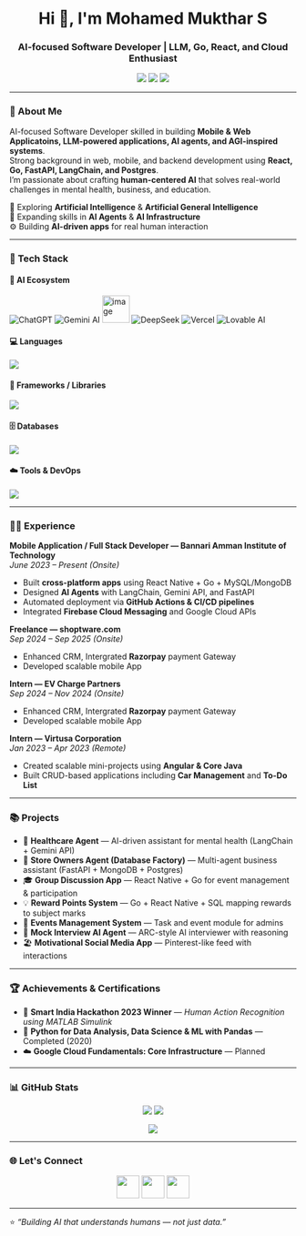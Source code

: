 <h1 align="center">Hi 👋, I'm Mohamed Mukthar S</h1>
<h3 align="center">AI-focused Software Developer | LLM, Go, React, and Cloud Enthusiast</h3>

<p align="center">
  <a href="mailto:mohamedmukthar50@gmail.com"><img src="https://img.shields.io/badge/-mohamedmukthar50@gmail.com-c14438?style=flat&logo=Gmail&logoColor=white"></a>
  <a href="https://github.com/MUKTHARS"><img src="https://img.shields.io/github/followers/MUKTHARS?label=Follow&style=social"></a>
  <a href="https://www.linkedin.com/in/mohamed-mukthar-s-001a051bb/"><img src="https://img.shields.io/badge/-Mohamed%20Mukthar%20S-blue?style=flat&logo=Linkedin&logoColor=white"></a>
</p>

---

### 🧠 About Me
AI-focused Software Developer skilled in building **Mobile & Web Applicatoins, LLM-powered applications, AI agents, and AGI-inspired systems**.  
Strong background in web, mobile, and backend development using **React, Go, FastAPI, LangChain, and Postgres**.  
I’m passionate about crafting **human-centered AI** that solves real-world challenges in mental health, business, and education.  

💬 Exploring **Artificial Intelligence** & **Artificial General Intelligence**  
🌱 Expanding skills in **AI Agents** & **AI Infrastructure**  
⚙️ Building **AI-driven apps** for real human interaction  

---

### 🚀 Tech Stack

#### 🧠 AI Ecosystem
<p align="left">
  <img src="https://img.icons8.com/color/48/000000/chatgpt" alt="ChatGPT" title="ChatGPT" />
  <img src="https://img.icons8.com/color/48/000000/google-logo.png" alt="Gemini AI" title="Gemini AI" />
  <img width="48" height="48" alt="image" src="https://github.com/user-attachments/assets/3f427a76-b43b-4e14-acaa-8c2d8731f1a2" />
  <img src="https://img.icons8.com/color/48/000000/deepseek.png" alt="DeepSeek" title="DeepSeek" />
  <!-- <img src="https://img.icons8.com/color/48/000000/chainlink.png" alt="LangChain" title="LangChain" /> -->
  <img src="https://img.icons8.com/color/48/000000/vercel.png" alt="Vercel" title="Vercel" />
  <!-- <img src="https://img.icons8.com/color/48/000000/render.png" alt="Render" title="Render" /> -->
  <img src="https://img.icons8.com/color/48/000000/artificial-intelligence.png" alt="Lovable AI" title="Lovable AI" />
  <!-- <img src="https://img.icons8.com/color/48/000000/bolt.png" alt="Bolt AI" title="Bolt AI" /> -->
</p>


#### 💻 Languages
<p align="left">
  <img src="https://skillicons.dev/icons?i=html,css,c,python,js,react,go,dart,php" />
</p>

#### 🧩 Frameworks / Libraries
<p align="left">
  <img src="https://skillicons.dev/icons?i=react,angular,nodejs,fastapi,vite,flutter" />
  
</p>

#### 🗄️ Databases
<p align="left">
  <img src="https://skillicons.dev/icons?i=mysql,postgres,mongodb,firebase" />
</p>

#### ☁️ Tools & DevOps
<p align="left">
  <img src="https://skillicons.dev/icons?i=vscode,git,github,npm,androidstudio,postman,docker,vercel,gradle" />
</p>

---

### 🧑‍💻 Experience

**Mobile Application / Full Stack Developer — Bannari Amman Institute of Technology**  
*June 2023 – Present (Onsite)*  
- Built **cross-platform apps** using React Native + Go + MySQL/MongoDB  
- Designed **AI Agents** with LangChain, Gemini API, and FastAPI  
- Automated deployment via **GitHub Actions & CI/CD pipelines**  
- Integrated **Firebase Cloud Messaging** and Google Cloud APIs

**Freelance — shoptware.com**  
*Sep 2024 – Sep 2025 (Onsite)*   
- Enhanced CRM, Intergrated **Razorpay** payment Gateway
- Developed scalable mobile App

**Intern — EV Charge Partners**  
*Sep 2024 – Nov 2024 (Onsite)*   
- Enhanced CRM, Intergrated **Razorpay** payment Gateway
- Developed scalable mobile App

**Intern — Virtusa Corporation**  
*Jan 2023 – Apr 2023 (Remote)*  
- Created scalable mini-projects using **Angular & Core Java**  
- Built CRUD-based applications including **Car Management** and **To-Do List**
---

### 📚 Projects
- 🧠 **Healthcare Agent** — AI-driven assistant for mental health (LangChain + Gemini API)  
- 💼 **Store Owners Agent (Database Factory)** — Multi-agent business assistant (FastAPI + MongoDB + Postgres)  
- 🎓 **Group Discussion App** — React Native + Go for event management & participation  
- 💡 **Reward Points System** — Go + React Native + SQL mapping rewards to subject marks  
- 📅 **Events Management System** — Task and event module for admins  
- 🧬 **Mock Interview AI Agent** — ARC-style AI interviewer with reasoning  
- 🏖️ **Motivational Social Media App** — Pinterest-like feed with interactions  

---

### 🏆 Achievements & Certifications
- 🥇 **Smart India Hackathon 2023 Winner** — *Human Action Recognition using MATLAB Simulink*  
- 📜 **Python for Data Analysis, Data Science & ML with Pandas** — Completed (2020)  
- ☁️ **Google Cloud Fundamentals: Core Infrastructure** — Planned  

---


### 📊 GitHub Stats
<p align="center">
  <img src="https://github-readme-stats.vercel.app/api?username=MUKTHARS&show_icons=true&theme=tokyonight" />
  <img src="https://github-readme-streak-stats.herokuapp.com/?user=MUKTHARS&theme=tokyonight" />
</p>

<p align="center">
  <img src="https://github-readme-stats.vercel.app/api/top-langs/?username=MUKTHARS&layout=compact&theme=tokyonight" />
</p>

---

### 🌐 Let's Connect
<p align="center">
  <a href="https://www.linkedin.com/in/mohamed-mukthar-s-001a051bb/"><img src="https://img.icons8.com/color/48/linkedin.png" width="40"/></a>
  <a href="mailto:mohamedmukthar50@gmail.com"><img src="https://img.icons8.com/color/48/gmail.png" width="40"/></a>
  <a href="https://github.com/MUKTHARS"><img src="https://img.icons8.com/ios-glyphs/48/github.png" width="40"/></a>
</p>

---

⭐ *“Building AI that understands humans — not just data.”*
